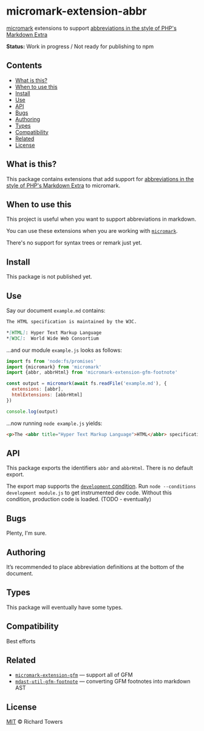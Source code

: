 # micromark-extension-abbr

[micromark][] extensions to support [abbreviations in the style of PHP's Markdown Extra][php-markdown-extra]

**Status:** Work in progress / Not ready for publishing to npm

## Contents

* [What is this?](#what-is-this)
* [When to use this](#when-to-use-this)
* [Install](#install)
* [Use](#use)
* [API](#api)
* [Bugs](#bugs)
* [Authoring](#authoring)
* [Types](#types)
* [Compatibility](#compatibility)
* [Related](#related)
* [License](#license)

## What is this?

This package contains extensions that add support for [abbreviations in the style of PHP's Markdown Extra](https://michelf.ca/projects/php-markdown/extra/#abbr) to micromark.

## When to use this

This project is useful when you want to support abbreviations in markdown.

You can use these extensions when you are working with [`micromark`][micromark].

There's no support for syntax trees or remark just yet.

## Install

This package is not published yet.

## Use

Say our document `example.md` contains:

````markdown
The HTML specification is maintained by the W3C.

*[HTML]: Hyper Text Markup Language
*[W3C]:  World Wide Web Consortium

````

…and our module `example.js` looks as follows:

```js
import fs from 'node:fs/promises'
import {micromark} from 'micromark'
import {abbr, abbrHtml} from 'micromark-extension-gfm-footnote'

const output = micromark(await fs.readFile('example.md'), {
  extensions: [abbr],
  htmlExtensions: [abbrHtml]
})

console.log(output)
```

…now running `node example.js` yields:

```html
<p>The <abbr title="Hyper Text Markup Language">HTML</abbr> specification is maintained by the <abbr title="World Wide Web Consortium">W3C</abbr>.</p>
```

## API

This package exports the identifiers `abbr` and `abbrHtml`.
There is no default export.

The export map supports the [`development` condition][development].
Run `node --conditions development module.js` to get instrumented dev code.
Without this condition, production code is loaded. (TODO - eventually)

## Bugs

Plenty, I'm sure.

## Authoring

It’s recommended to place abbreviation definitions at the bottom of the document.

## Types

This package will eventually have some types.

## Compatibility

Best efforts

## Related

* [`micromark-extension-gfm`][micromark-extension-gfm] — support all of GFM
* [`mdast-util-gfm-footnote`][mdast-util-gfm-footnote] — converting GFM footnotes into markdown AST

## License

[MIT][licence] © Richard Towers

[licence]: LICENCE

[development]: https://nodejs.org/api/packages.html#packages_resolving_user_conditions

[micromark]: https://github.com/micromark/micromark

[micromark-extension-gfm]: https://github.com/micromark/micromark-extension-gfm

[mdast-util-gfm-footnote]: https://github.com/syntax-tree/mdast-util-gfm-footnote

[php-markdown-extra]: https://michelf.ca/projects/php-markdown/extra/#abbr
